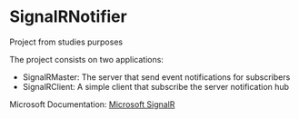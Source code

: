 # SignalRNotifier
Project from studies purposes

The project consists on two applications:
* SignalRMaster: The server that send event notifications for subscribers
* SignalRClient: A simple client that subscribe the server notification hub

Microsoft Documentation: [Microsoft SignalR](https://docs.microsoft.com/pt-br/aspnet/core/signalr/introduction?view=aspnetcore-5.0)
